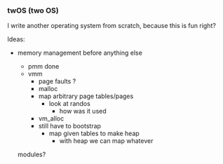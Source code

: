 ### twOS (two OS)

I write another operating system from scratch, because this is fun right?


Ideas:

- memory management before anything else
    - pmm done
    - vmm 
        - page faults ?
        - malloc
        - map arbitrary page tables/pages
            - look at randos 
                - how was it used 
        - vm_alloc
        - still have to bootstrap
            - map given tables to make heap
                - with heap we can map whatever
            

    modules?

    